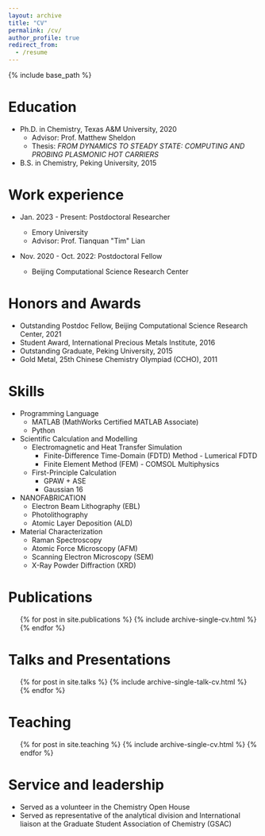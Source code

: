 ```yaml
---
layout: archive
title: "CV"
permalink: /cv/
author_profile: true
redirect_from:
  - /resume
---
```


{% include base_path %}

Education
======
* Ph.D. in Chemistry, Texas A&M University, 2020
  * Advisor: Prof. Matthew Sheldon
  * Thesis: *FROM DYNAMICS TO STEADY STATE: COMPUTING AND PROBING PLASMONIC HOT CARRIERS*
* B.S. in Chemistry, Peking University, 2015


Work experience
======
* Jan. 2023 - Present: Postdoctoral Researcher
  * Emory University
  * Advisor: Prof. Tianquan "Tim" Lian

* Nov. 2020 - Oct. 2022: Postdoctoral Fellow
  * Beijing Computational Science Research Center

Honors and Awards
=====
* Outstanding Postdoc Fellow, Beijing Computational Science Research Center, 2021
* Student Award, International Precious Metals Institute, 2016
* Outstanding Graduate, Peking University, 2015
* Gold Metal, 25th Chinese Chemistry Olympiad (CCHO), 2011

Skills
======
* Programming Language
  * MATLAB (MathWorks Certified MATLAB Associate)
  * Python
* Scientific Calculation and Modelling
  * Electromagnetic and Heat Transfer Simulation
    * Finite-Difference Time-Domain (FDTD) Method - Lumerical FDTD
    * Finite Element Method (FEM) - COMSOL Multiphysics
  * First-Principle Calculation
    * GPAW + ASE
    * Gaussian 16
* NANOFABRICATION
  * Electron Beam Lithography (EBL)
  * Photolithography
  * Atomic Layer Deposition (ALD)
* Material Characterization
  * Raman Spectroscopy
  * Atomic Force Microscopy (AFM)
  * Scanning Electron Microscopy (SEM)
  * X-Ray Powder Diffraction (XRD)

Publications
======
  <ul>{% for post in site.publications %}
    {% include archive-single-cv.html %}
  {% endfor %}</ul>
  
Talks and Presentations
======
  <ul>{% for post in site.talks %}
    {% include archive-single-talk-cv.html %}
  {% endfor %}</ul>
  
Teaching
======
  <ul>{% for post in site.teaching %}
    {% include archive-single-cv.html %}
  {% endfor %}</ul>
  
Service and leadership
======
* Served as a volunteer in the Chemistry Open House
* Served as representative of the analytical division and International liaison at the Graduate Student Association of Chemistry (GSAC)
